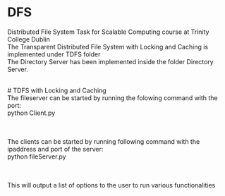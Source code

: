# DFS
Distributed File System Task for Scalable Computing course at Trinity College Dublin
<br/>The Transparent Distributed File System with Locking and Caching is implemented under TDFS folder
<br/>The Directory Server has been implemented inside the folder Directory Server.

<br/># TDFS with Locking and Caching
<br/>The fileserver can be started by running the folowing command with the port:
<br/>python Client.py <port>

<br/><br/>The clients can be started by running following command with the ipaddress and port of the server:
<br/>python fileServer.py <ipaddress> <port>
  
<br/><br/>This will output a list of options to the user to run various functionalities
